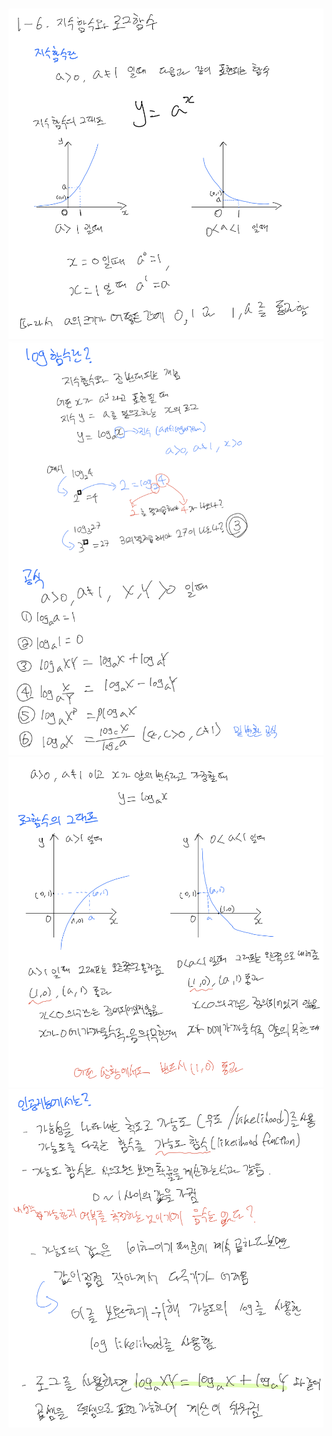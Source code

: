 <p align="center">
  <img width=700 alt="note" src="https://github.com/jasonheesanglee/theoretical_study/blob/main/Mathematics/data/1-6-Note-1.png">
  <img width=700 alt="note" src="https://github.com/jasonheesanglee/theoretical_study/blob/main/Mathematics/data/1-6-Note-2.png">
  <img width=700 alt="note" src="https://github.com/jasonheesanglee/theoretical_study/blob/main/Mathematics/data/1-6-Note-3.png">
  <img width=700 alt="note" src="https://github.com/jasonheesanglee/theoretical_study/blob/main/Mathematics/data/1-6-Note-4.png">
</p>
